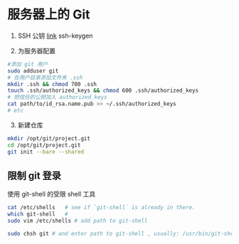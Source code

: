 # 服务器上的 Git

1. SSH 公钥 [link](https://help.github.com/articles/generating-ssh-keys)
ssh-keygen

2. 为服务器配置
```bash
#添加 git 用户
sudo adduser git
# 在用户目录添加文件夹 .ssh
mkdir .ssh && chmod 700 .ssh
touch .ssh/authorized_keys && chmod 600 .ssh/authorized_keys
# 把信任的公钥加入 authorized_keys
cat path/to/id_rsa.name.pub >> ~/.ssh/authorized_keys
# etc
```
3. 新建仓库
```bash
mkdir /opt/git/project.git
cd /opt/git/project.git
git init --bare --shared
```

## 限制 git 登录
使用 git-shell 的受限 shell 工具
```bash
cat /etc/shells   # see if `git-shell` is already in there.
which git-shell   #
sudo vim /etc/shells # add path to git-shell 

sudo chsh git # and enter path to git-shell , usually: /usr/bin/git-shell
```
